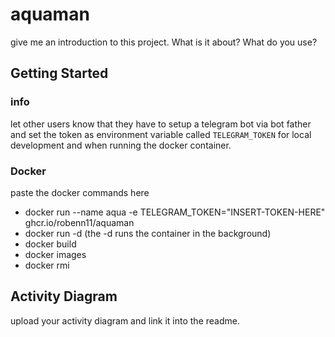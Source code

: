 # aquaman
give me an introduction to this project. What is it about? What do you use?  
  
## Getting Started
### info
let other users know that they have to setup a telegram bot via bot father and set the token as environment variable called `TELEGRAM_TOKEN` for local development and when running the docker container.
### Docker
paste the docker commands here
- docker run --name aqua -e TELEGRAM_TOKEN="INSERT-TOKEN-HERE" ghcr.io/robenn11/aquaman
- docker run -d (the -d runs the container in the background)
- docker build
- docker images
- docker rmi  
  
## Activity Diagram
upload your activity diagram and link it into the readme.